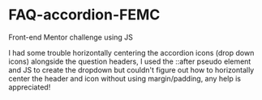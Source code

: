 # FAQ-accordion-FEMC
Front-end Mentor challenge using JS



I had some trouble horizontally centering the accordion icons (drop down icons) alongside the question headers, I used the ::after pseudo element and JS to create the dropdown but couldn't figure out how to horizontally center the header and icon without using margin/padding, any help is appreciated!
